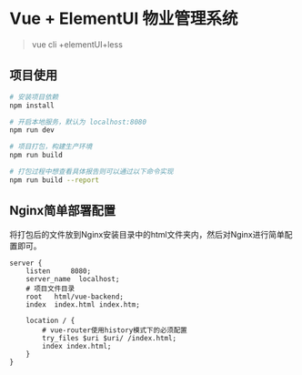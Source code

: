# Vue + ElementUI  物业管理系统

> vue cli +elementUI+less 

## 项目使用

``` bash
# 安装项目依赖
npm install

# 开启本地服务，默认为 localhost:8080
npm run dev

# 项目打包，构建生产环境
npm run build

# 打包过程中想查看具体报告则可以通过以下命令实现
npm run build --report
```

## Nginx简单部署配置
将打包后的文件放到Nginx安装目录中的html文件夹内，然后对Nginx进行简单配置即可。
``` 
server {
    listen     8080;
    server_name  localhost;
    # 项目文件目录
    root   html/vue-backend;
    index  index.html index.htm;

    location / {
        # vue-router使用history模式下的必须配置
        try_files $uri $uri/ /index.html;
        index index.html;
    }
}
```
